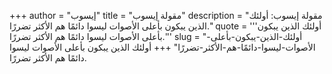 +++
author = "إيسوب"
title = "مقولة إيسوب"
description = "مقولة إيسوب: أولئك الذين يبكون بأعلى الأصوات ليسوا دائمًا هم الأكثر تضررًا."
quote = '''أولئك الذين يبكون بأعلى الأصوات ليسوا دائمًا هم الأكثر تضررًا.'''
slug = "أولئك-الذين-يبكون-بأعلى-الأصوات-ليسوا-دائمًا-هم-الأكثر-تضررًا"
+++
أولئك الذين يبكون بأعلى الأصوات ليسوا دائمًا هم الأكثر تضررًا.
